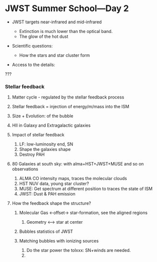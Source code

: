 # JWST Summer School—Day 2

- JWST targets near-infrared and mid-infrared 
  - Extinction is much lower than the optical band.
  - The glow of the hot dust

- Scientific questions:
  - How the stars and star cluster form

- Access to the details: 

???

### Stellar feedback

1. Matter cycle - regulated by the stellar feedback process
2. Stellar feedback = injection of energy/m/mass into the ISM
3. Size + Evolution: of the bubble
4. HII in Galaxy and Extragalactic galaxies
5. Impact of stellar feedback
   1. LF: low-luminosity end, SN
   2. Shape the galaxies shape
   3. Destroy PAH

6. 80 Galaxies at south sky: with alma+HST+JWST+MUSE and so on observations
   1. ALMA CO intensity maps, traces the molecular clouds
   2. HST NUV data, young star cluster?
   3. MUSE: Get spectrum at different position to traces the state of ISM
   4. JWST: Dust & PAH emission

7. How the feedback shape the structure?

   1. Molecular Gas <-offset-> star-formation, see the aligned regions
      1. Geometry <–> star at center

   2. Bubbles statistics of JWST
   3. Matching bubbles with ionizing sources
      1. Do the star power the tolxxx: SN+winds are needed.
      2. 